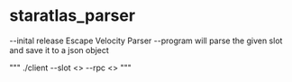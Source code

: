 # staratlas_parser
--inital release Escape Velocity Parser
--program will parse the given slot and save it to a json object

""" ./client --slot <> --rpc <> """
